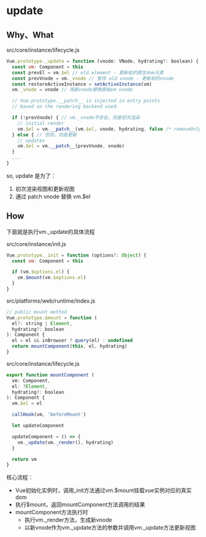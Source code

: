 # update

## Why、What

src/core/instance/lifecycle.js

```js
Vue.prototype._update = function (vnode: VNode, hydrating?: boolean) {
  const vm: Component = this
  const prevEl = vm.$el // old element - 更新前的原生dom元素
  const prevVnode = vm._vnode // 暂存 old vnode - 更新前的vnode
  const restoreActiveInstance = setActiveInstance(vm)
  vm._vnode = vnode // 用新vnode替换原始vm vnode

  // Vue.prototype.__patch__ is injected in entry points
  // based on the rendering backend used.

  if (!prevVnode) { // vm._vnode不存在，则是初次渲染
    // initial render
    vm.$el = vm.__patch__(vm.$el, vnode, hydrating, false /* removeOnly */)
  } else { // 否则，则是更新
    // updates
    vm.$el = vm.__patch__(prevVnode, vnode)
  }
  ...
}
```

so, update 是为了：
1. 初次渲染视图和更新视图
2. 通过 patch vnode 替换 vm.$el

## How

下面就是执行vm._update的具体流程

src/core/instance/init.js

```js
Vue.prototype._init = function (options?: Object) {
  const vm: Component = this

  if (vm.$options.el) {
    vm.$mount(vm.$options.el)
  }
}
```

src/platforms/web/runtime/index.js

```js
// public mount method
Vue.prototype.$mount = function (
  el?: string | Element,
  hydrating?: boolean
): Component {
  el = el && inBrowser ? query(el) : undefined
  return mountComponent(this, el, hydrating)
}
```

src/core/instance/lifecycle.js

```js
export function mountComponent (
  vm: Component,
  el: ?Element,
  hydrating?: boolean
): Component {
  vm.$el = el

  callHook(vm, 'beforeMount')

  let updateComponent

  updateComponent = () => {
    vm._update(vm._render(), hydrating)
  }

  return vm
}
```

核心流程：
- Vue初始化实例时，调用_init方法通过vm.$mount挂载vue实例对应的真实dom 
- 执行$mount，返回mountComponent方法调用的结果
- mountComponent方法执行时
  - 执行vm._render方法，生成新vnode
  - 以新vnode作为vm._update方法的参数并调用vm._update方法更新视图
